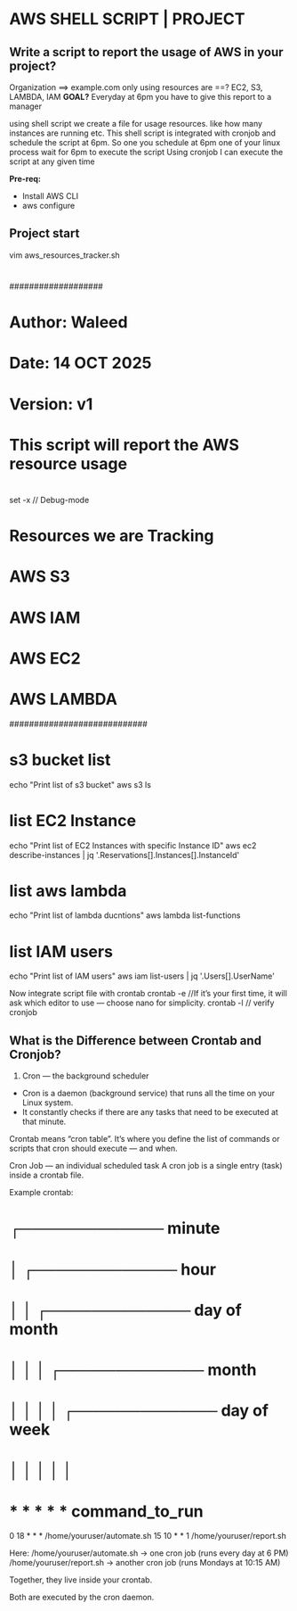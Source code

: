 # AWS SHELL SCRIPT | PROJECT

## Write a script to report the usage of AWS in your project?
Organization ==> example.com
only using resources are ==? EC2, S3, LAMBDA, IAM 
**GOAL?**
Everyday at 6pm you have to give this report to a manager

using shell script we create a file for usage resources. like how many instances are running etc.
This shell script is integrated with cronjob and schedule the script at 6pm.
So one you schedule at 6pm one of your linux process wait for 6pm to execute the script
Using cronjob I can execute the script at any given time

**Pre-req:**
- Install AWS CLI 
- aws configure

## Project start

vim aws_resources_tracker.sh

#
###################
# Author: Waleed
# Date: 14 OCT 2025
#
# Version: v1
#
# This script will report the AWS resource usage
# ##########################
#
set -x // Debug-mode
# Resources we are Tracking
# AWS S3
# AWS IAM
# AWS EC2
# AWS LAMBDA
############################
# s3 bucket list
echo "Print list of s3 bucket"
aws s3 ls

# list EC2 Instance
echo "Print list of EC2 Instances with specific Instance ID"
aws ec2 describe-instances | jq '.Reservations[].Instances[].InstanceId'

# list aws lambda
echo "Print list of lambda ducntions"
aws lambda list-functions

# list IAM users
echo "Print list of IAM users"
aws iam list-users | jq '.Users[].UserName'

Now integrate script file with crontab
crontab -e //If it’s your first time, it will ask which editor to use — choose nano for simplicity.
crontab -l // verify cronjob

## What is the Difference between Crontab and Cronjob?
1. Cron — the background scheduler
- Cron is a daemon (background service) that runs all the time on your Linux system.
- It constantly checks if there are any tasks that need to be executed at that minute.

Crontab means “cron table”.
It’s where you define the list of commands or scripts that cron should execute — and when.

Cron Job — an individual scheduled task
A cron job is a single entry (task) inside a crontab file.

Example crontab:

# ┌───────────── minute
# │ ┌───────────── hour
# │ │ ┌───────────── day of month
# │ │ │ ┌───────────── month
# │ │ │ │ ┌───────────── day of week
# │ │ │ │ │
# * * * * *  command_to_run

0 18 * * * /home/youruser/automate.sh
15 10 * * 1 /home/youruser/report.sh

Here:
/home/youruser/automate.sh → one cron job (runs every day at 6 PM)
/home/youruser/report.sh → another cron job (runs Mondays at 10:15 AM)

Together, they live inside your crontab.

Both are executed by the cron daemon.

